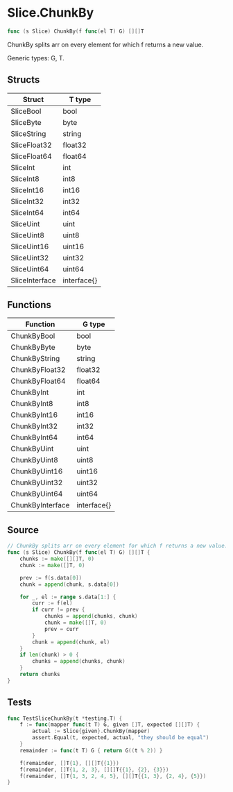 # Slice.ChunkBy

```go
func (s Slice) ChunkBy(f func(el T) G) [][]T
```

ChunkBy splits arr on every element for which f returns a new value.

Generic types: G, T.

## Structs

| Struct | T type |
| ------ | ------ |
| SliceBool | bool |
| SliceByte | byte |
| SliceString | string |
| SliceFloat32 | float32 |
| SliceFloat64 | float64 |
| SliceInt | int |
| SliceInt8 | int8 |
| SliceInt16 | int16 |
| SliceInt32 | int32 |
| SliceInt64 | int64 |
| SliceUint | uint |
| SliceUint8 | uint8 |
| SliceUint16 | uint16 |
| SliceUint32 | uint32 |
| SliceUint64 | uint64 |
| SliceInterface | interface{} |

## Functions

| Function | G type |
| -------- | ------ |
| ChunkByBool | bool |
| ChunkByByte | byte |
| ChunkByString | string |
| ChunkByFloat32 | float32 |
| ChunkByFloat64 | float64 |
| ChunkByInt | int |
| ChunkByInt8 | int8 |
| ChunkByInt16 | int16 |
| ChunkByInt32 | int32 |
| ChunkByInt64 | int64 |
| ChunkByUint | uint |
| ChunkByUint8 | uint8 |
| ChunkByUint16 | uint16 |
| ChunkByUint32 | uint32 |
| ChunkByUint64 | uint64 |
| ChunkByInterface | interface{} |

## Source

```go
// ChunkBy splits arr on every element for which f returns a new value.
func (s Slice) ChunkBy(f func(el T) G) [][]T {
	chunks := make([][]T, 0)
	chunk := make([]T, 0)

	prev := f(s.data[0])
	chunk = append(chunk, s.data[0])

	for _, el := range s.data[1:] {
		curr := f(el)
		if curr != prev {
			chunks = append(chunks, chunk)
			chunk = make([]T, 0)
			prev = curr
		}
		chunk = append(chunk, el)
	}
	if len(chunk) > 0 {
		chunks = append(chunks, chunk)
	}
	return chunks
}
```

## Tests

```go
func TestSliceChunkBy(t *testing.T) {
	f := func(mapper func(t T) G, given []T, expected [][]T) {
		actual := Slice{given}.ChunkBy(mapper)
		assert.Equal(t, expected, actual, "they should be equal")
	}
	remainder := func(t T) G { return G((t % 2)) }

	f(remainder, []T{1}, [][]T{{1}})
	f(remainder, []T{1, 2, 3}, [][]T{{1}, {2}, {3}})
	f(remainder, []T{1, 3, 2, 4, 5}, [][]T{{1, 3}, {2, 4}, {5}})
}
```